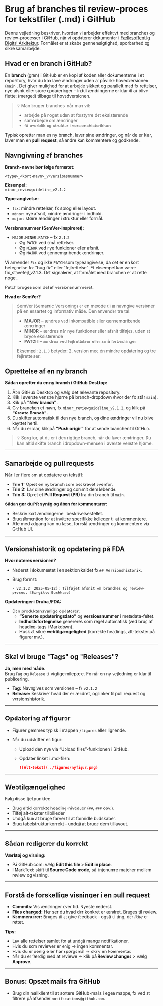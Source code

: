 

# Brug af branches til review-proces for tekstfiler (.md) i GitHub

Denne vejledning beskriver, hvordan vi arbejder effektivt med branches og review-processer i GitHub, når vi opdaterer dokumenter i [Fællesoffentlig Digital Arkitektur](https://github.com/Faellesoffentlig-Digital-Arkitektur). Formålet er at skabe gennemsigtighed, sporbarhed og sikre samarbejde.

## Hvad er en branch i GitHub?

En **branch** (gren) i GitHub er en kopi af koden eller dokumenterne i et repository, hvor du kan lave ændringer uden at påvirke hovedversionen (`main`). Det giver mulighed for at arbejde sikkert og parallelt med fx rettelser, nye afsnit eller store opdateringer – indtil ændringerne er klar til at blive flettet (merged) tilbage til hovedversionen.

> 💡 Man bruger branches, når man vil:
> 
> - arbejde på noget uden at forstyrre det eksisterende
> - samarbejde om ændringer
> - få overblik og struktur i versionshistorikken

Typisk opretter man en ny branch, laver sine ændringer, og når de er klar, laver man en **pull request**, så andre kan kommentere og godkende.

## Navngivning af branches

**Branch-navne bør følge formatet:**

```
<type>_<kort-navn>_v<versionsnummer>
```

**Eksempel:**  
`minor_reviewguideline_v2.1.2`

**Type-angivelse:**

- `fix`: mindre rettelser, fx sprog eller layout.
- `minor`: nye afsnit, mindre ændringer i indhold.
- `major`: større ændringer i struktur eller formål.

**Versionsnummer (SemVer-inspireret):**

- `MAJOR.MINOR.PATCH` – fx `2.1.2`
  - Øg `PATCH` ved små rettelser.
  - Øg `MINOR` ved nye funktioner eller afsnit.
  - Øg `MAJOR` ved gennemgribende ændringer.

Vi anvender `Fix` og ikke `PATCH` som typeangivelse, da det er en kort betegnelse for “bug fix” eller “fejlrettelse”. Et eksempel kan være: fix_stavefejl_v2.1.3. Det signalerer, at formålet med branchen er at rette noget.

Patch bruges som del af versionsnummeret.

**Hvad er SemVer?**

> SemVer (Semantic Versioning) er en metode til at navngive versioner på en ensartet og informativ måde. Den anvender tre tal:
> 
> - **MAJOR** – ændres ved inkompatible eller gennemgribende ændringer
> - **MINOR** – ændres når nye funktioner eller afsnit tilføjes, uden at bryde eksisterende
> - **PATCH** – ændres ved fejlrettelser eller små forbedringer
> 
> Eksempel: `2.1.3` betyder: 2. version med én mindre opdatering og tre fejlrettelser.

## Oprettelse af en ny branch

**Sådan opretter du en ny branch i GitHub Desktop:**

1. Åbn GitHub Desktop og vælg det relevante repository.
2. Klik i øverste venstre hjørne på branch-dropdown (hvor der fx står `main`).
3. Klik på **"New branch"**.
4. Giv branchen et navn, fx `minor_reviewguideline_v2.1.2`, og klik på **"Create Branch"**.
5. Du skifter automatisk til den nye branch, og dine ændringer vil nu blive knyttet hertil.
6. Når du er klar, klik på **"Push origin"** for at sende branchen til GitHub.

> 💡 Sørg for, at du er i den rigtige branch, når du laver ændringer. Du kan altid skifte branch i dropdown-menuen i øverste venstre hjørne.

---

## Samarbejde og pull requests

Når I er flere om at opdatere en tekstfil:

- **Trin 1:** Opret en ny branch som beskrevet ovenfor.
- **Trin 2:** Lav dine ændringer og commit dem løbende.
- **Trin 3:** Opret et **Pull Request (PR)** fra din branch til `main`.

**Sådan gør du PR synlig og åben for kommentarer:**

- Beskriv kort ændringerne i beskrivelsesfeltet.
- Brug @mention for at invitere specifikke kolleger til at kommentere.
- Alle med adgang kan nu læse, foreslå ændringer og kommentere via GitHub UI.

---

## Versionshistorik og opdatering på FDA

**Hvor noteres versionen?**

- Nederst i dokumentet i en sektion kaldet fx `## Versionshistorik`.

- Brug format:
  
  ```
  - v2.1.2 (2025-05-12): Tilføjet afsnit om branches og review-proces. [Birgitte Buchhave]
  ```

**Opdateringer i Drubal/FDA:**

- Den produktansvarlige opdaterer:
  - **“Seneste opdateringsdato”** og **versionsnummer** i metadata-feltet.
  - **Indholdsfortegnelse** genereres som regel automatisk (ved brug af heading-tags i Markdown).
  - Husk at sikre **webtilgængelighed** (korrekte headings, alt-tekster på figurer mv.).

---

## Skal vi bruge "Tags" og "Releases"?

**Ja, men med måde.**  
Brug `Tag` og `Release` til vigtige milepæle. Fx når en ny vejledning er klar til publicering.

- **Tag:** Navngives som versionen – fx `v2.1.2`
- **Release:** Beskriver hvad der er ændret, og linker til pull request og versionshistorik.

---

## Opdatering af figurer

- Figurer gemmes typisk i mappen `/figures` eller lignende.

- Når du udskifter en figur:
  
  - Upload den nye via “Upload files”-funktionen i GitHub.
  
  - Opdater linket i .md-filen:
    
    ```md
    ![Alt-tekst](../figures/nyfigur.png)
    ```

---

## Webtilgængelighed

Følg disse tjekpunkter:

- Brug altid korrekte heading-niveauer (`##`, `###` osv.).
- Tilføj alt-tekster til billeder.
- Undgå kun at bruge farver til at formidle budskaber.
- Brug tabelstruktur korrekt – undgå at bruge dem til layout.

---

## Sådan redigerer du korrekt

**Værktøj og visning:**

- På GitHub.com: vælg **Edit this file** > **Edit in place**.
- I MarkText: skift til **Source Code mode**, så linjenumre matcher mellem review og visning.

---

## Forstå de forskellige visninger i en pull request

- **Commits:** Vis ændringer over tid. Nyeste nederst.
- **Files changed:** Her ser du hvad der konkret er ændret. Bruges til review.
- **Kommentarer:** Bruges til at give feedback – også til ting, der *ikke* er rettet.

**Tips:**

- Lav alle rettelser samlet for at undgå mange notifikationer.
- Hvis du som reviewer er enig → ingen kommentar.
- Hvis du er uenig eller har spørgsmål → skriv en kommentar.
- Når du er færdig med at reviewe → klik på **Review changes** > vælg **Approve**.

---

## Bonus: Opsæt mails fra GitHub

- Brug din mailklient til at sortere GitHub-mails i egen mappe, fx ved at filtrere på afsender `notifications@github.com`.

